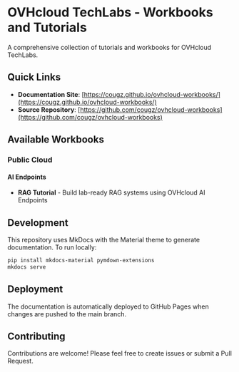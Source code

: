 # OVHcloud TechLabs - Workbooks and Tutorials

A comprehensive collection of tutorials and workbooks for OVHcloud TechLabs.

## Quick Links

- **Documentation Site**: [https://cougz.github.io/ovhcloud-workbooks/](https://cougz.github.io/ovhcloud-workbooks/)
- **Source Repository**: [https://github.com/cougz/ovhcloud-workbooks](https://github.com/cougz/ovhcloud-workbooks)

## Available Workbooks

### Public Cloud

#### AI Endpoints
- **RAG Tutorial** - Build lab-ready RAG systems using OVHcloud AI Endpoints

## Development

This repository uses MkDocs with the Material theme to generate documentation. To run locally:

```bash
pip install mkdocs-material pymdown-extensions
mkdocs serve
```

## Deployment

The documentation is automatically deployed to GitHub Pages when changes are pushed to the main branch.

## Contributing

Contributions are welcome! Please feel free to create issues or submit a Pull Request.
